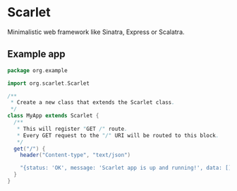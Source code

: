 Scarlet
==
Minimalistic web framework like Sinatra, Express or Scalatra.

Example app
--
```scala 
package org.example

import org.scarlet.Scarlet

/**
 * Create a new class that extends the Scarlet class.
 */
class MyApp extends Scarlet {
  /**
   * This will register "GET /" route.
   * Every GET request to the "/" URI will be routed to this block.
   */
  get("/") {
    header("Content-type", "text/json")

    "{status: 'OK', message: 'Scarlet app is up and running!', data: []}"
  }
}
```


